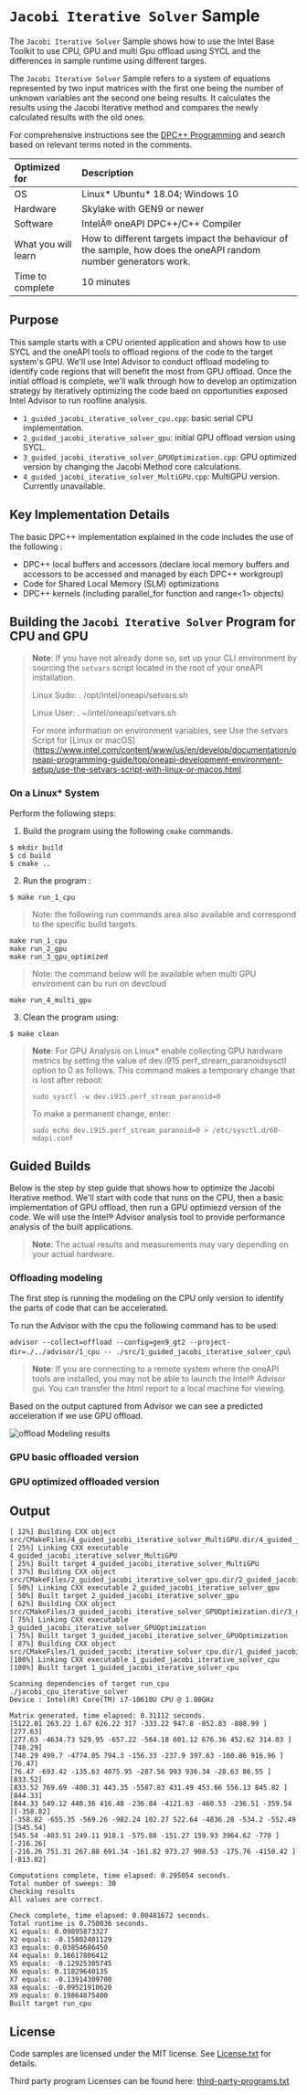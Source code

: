 # `Jacobi Iterative Solver` Sample

The `Jacobi Iterative Solver` Sample shows how to use the Intel Base Toolkit to use CPU, GPU and multi Gpu offload using SYCL and the differences in sample runtime using different targes.  

The `Jacobi Iterative Solver` Sample refers to a system of equations represented by two input matrices with the first one being the number of unknown variables ant the second one being results. It calculates the results using the Jacobi Iterative method and compares the newly calculated results with the old ones. 

For comprehensive instructions see the [DPC++ Programming](https://software.intel.com/en-us/oneapi-programming-guide) and search based on relevant terms noted in the comments.

| Optimized for                       | Description
|:---                               |:---
| OS                                | Linux* Ubuntu* 18.04; Windows 10
| Hardware                          | Skylake with GEN9 or newer
| Software                          | IntelÂ® oneAPI DPC++/C++ Compiler
| What you will learn               | How to different targets impact the behaviour of the sample, how does the oneAPI random number generators work. 
| Time to complete                  | 10 minutes


## Purpose

This sample starts with a CPU oriented application and shows how to use SYCL and the oneAPI tools to offload regions of the code to the target system's GPU.  We'll use Intel Advisor to conduct offload modeling to identify code regions that will benefit the most from GPU offload. Once the initial offload is complete, we'll walk through how to develop an optimization strategy by iteratively optimizing the code baed on opportunities exposed Intel Advisor to run roofline analysis. 

- `1_guided_jacobi_iterative_solver_cpu.cpp`: basic serial CPU implementation.
- `2_guided_jacobi_iterative_solver_gpu`: initial GPU offload version using SYCL.
- `3_guided_jacobi_iterative_solver_GPUOptimization.cpp`: GPU optimized version by changing the Jacobi Method core calculations.
- `4_guided_jacobi_iterative_solver_MultiGPU.cpp`: MultiGPU version. Currently unavailable.

## Key Implementation Details

The basic DPC++ implementation explained in the code includes the use of the following :
* DPC++ local buffers and accessors (declare local memory buffers and accessors to be accessed and managed by each DPC++ workgroup)
* Code for Shared Local Memory (SLM) optimizations
* DPC++ kernels (including parallel_for function and range<1> objects)

## Building the `Jacobi Iterative Solver` Program for CPU and GPU


> **Note**: If you have not already done so, set up your CLI
> environment by sourcing  the `setvars` script located in
> the root of your oneAPI installation.
>
> Linux Sudo: . /opt/intel/oneapi/setvars.sh
>
> Linux User: . ~/intel/oneapi/setvars.sh
>
>For more information on environment variables, see Use the setvars Script for [Linux or macOS](https://www.intel.com/content/www/us/en/develop/documentation/oneapi-programming-guide/top/oneapi-development-environment-setup/use-the-setvars-script-with-linux-or-macos.html.

### On a Linux* System
Perform the following steps:
1. Build the program using the following `cmake` commands.
```
$ mkdir build
$ cd build
$ cmake ..
```

2. Run the program :
```
$ make run_1_cpu 
```
> Note: the following run commands area also available and correspond to the specific build targets. 

    make run_1_cpu
    make run_2_gpu
    make run_3_gpu_optimized

> Note: the command below will be available when multi GPU enviroment can bu run on devcloud

    make run_4_multi_gpu

3. Clean the program using:

```
$ make clean
```

> **Note**: For GPU Analysis on Linux* enable collecting GPU hardware metrics by setting the value of dev.i915 perf_stream_paranoidsysctl option to 0 as follows. This command makes a temporary change that is lost after reboot:
>
> `sudo sysctl -w dev.i915.perf_stream_paranoid=0`
>
>To make a permanent change, enter:
>
> `sudo echo dev.i915.perf_stream_paranoid=0 > /etc/sysctl.d/60-mdapi.conf`

## Guided Builds

Below is the step by step guide that shows how to optimize the Jacobi Iterative method. We'll start with code that runs on the CPU, then a basic implementation of GPU offload, then run a GPU optimiezd version of the code. We will use the Intel&reg; Advisor analysis tool to provide performance analysis of the built applications. 

> **Note**: The actual results and measurements may vary depending on your actual hardware.

### Offloading modeling

The first step is running the modeling on the CPU only version to identify the parts of code that can be accelerated.

To run the Advisor with the cpu the following command has to be used:

`advisor --collect=offload --config=gen9_gt2 --project-dir=./../advisor/1_cpu -- ./src/1_guided_jacobi_iterative_solver_cpu`\

> **Note**: If you are connecting to a remote system where the oneAPI tools are installed, you may not be able to launch the Intel&reg; Advisor gui.  You can transfer the html report to a local machine for viewing.

Based on the output captured from Advisor we can see a predicted acceleration if we use GPU offload.

![offload Modeling results](images/cpu.png)

### GPU basic offloaded version
### GPU optimized offloaded version

## Output
```
[ 12%] Building CXX object src/CMakeFiles/4_guided_jacobi_iterative_solver_MultiGPU.dir/4_guided_jacobi_iterative_solver_MultiGPU.cpp.o
[ 25%] Linking CXX executable 4_guided_jacobi_iterative_solver_MultiGPU
[ 25%] Built target 4_guided_jacobi_iterative_solver_MultiGPU
[ 37%] Building CXX object src/CMakeFiles/2_guided_jacobi_iterative_solver_gpu.dir/2_guided_jacobi_iterative_solver_gpu.cpp.o
[ 50%] Linking CXX executable 2_guided_jacobi_iterative_solver_gpu
[ 50%] Built target 2_guided_jacobi_iterative_solver_gpu
[ 62%] Building CXX object src/CMakeFiles/3_guided_jacobi_iterative_solver_GPUOptimization.dir/3_guided_jacobi_iterative_solver_GPUOptimization.cpp.o
[ 75%] Linking CXX executable 3_guided_jacobi_iterative_solver_GPUOptimization
[ 75%] Built target 3_guided_jacobi_iterative_solver_GPUOptimization
[ 87%] Building CXX object src/CMakeFiles/1_guided_jacobi_iterative_solver_cpu.dir/1_guided_jacobi_iterative_solver_cpu.cpp.o
[100%] Linking CXX executable 1_guided_jacobi_iterative_solver_cpu
[100%] Built target 1_guided_jacobi_iterative_solver_cpu

Scanning dependencies of target run_cpu
./jacobi_cpu_iterative_solver
Device : Intel(R) Core(TM) i7-10610U CPU @ 1.80GHz

Matrix generated, time elapsed: 0.31112 seconds.
[5122.01 263.22 1.67 626.22 317 -333.22 947.8 -852.83 -808.99 ][277.63]
[277.63 -4634.73 529.95 -657.22 -564.18 601.12 676.36 452.62 314.03 ][740.29]
[740.29 499.7 -4774.05 794.3 -156.33 -237.9 397.63 -160.86 916.96 ][76.47]
[76.47 -693.42 -135.63 4075.95 -287.56 993 936.34 -28.63 86.55 ][833.52]
[833.52 769.69 -400.31 443.35 -5587.83 431.49 453.66 556.13 845.82 ][844.33]
[844.33 549.12 440.36 416.48 -236.84 -4121.63 -460.53 -236.51 -359.54 ][-358.82]
[-358.82 -655.35 -569.26 -982.24 102.27 522.64 -4836.28 -534.2 -552.49 ][545.54]
[545.54 -403.51 249.11 918.1 -575.88 -151.27 159.93 3964.62 -770 ][-216.26]
[-216.26 751.31 267.88 691.34 -161.82 973.27 908.53 -175.76 -4150.42 ][-813.02]

Computations complete, time elapsed: 0.295054 seconds.
Total number of sweeps: 30
Checking results
All values are correct.

Check complete, time elapsed: 0.00481672 seconds.
Total runtime is 0.750036 seconds.
X1 equals: 0.09895873327
X2 equals: -0.15802401129
X3 equals: 0.03854686450
X4 equals: 0.16617806412
X5 equals: -0.12925305745
X6 equals: 0.11829640135
X7 equals: -0.13914309700
X8 equals: -0.09521910620
X9 equals: 0.19864875400
Built target run_cpu
```

## License

Code samples are licensed under the MIT license. See
[License.txt](https://github.com/oneapi-src/oneAPI-samples/blob/master/License.txt) for details.

Third party program Licenses can be found here: [third-party-programs.txt](https://github.com/oneapi-src/oneAPI-samples/blob/master/third-party-programs.txt)


